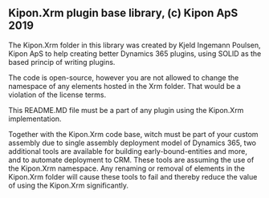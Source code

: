 ﻿## Kipon.Xrm plugin base library, (c) Kipon ApS 2019

The Kipon.Xrm folder in this library was created by Kjeld Ingemann Poulsen, Kipon ApS to help
creating better Dynamics 365 plugins, using SOLID as the based princip of writing plugins.

The code is open-source, however you are not allowed to change the namespace of any elements hosted in the Xrm folder.
That would be a violation of the license terms.

This README.MD file must be a part of any plugin using the Kipon.Xrm implementation.

Together with the Kipon.Xrm code base, witch must be part of your custom assembly due to single assembly deployment model of Dynamics 365,
two additional tools are available for building early-bound-entities and more, and to automate deployment to CRM. These tools are assuming the use 
of the Kipon.Xrm namespace.  Any renaming or removal of elements in the Kipon.Xrm folder will cause these tools to fail and thereby reduce the value
of using the Kipon.Xrm significantly.